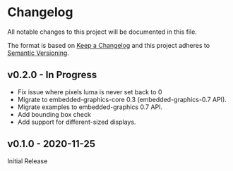 # Changelog

All notable changes to this project will be documented in this file.

The format is based on [Keep a Changelog](http://keepachangelog.com/)
and this project adheres to [Semantic Versioning](http://semver.org/).

## v0.2.0 - In Progress

 - Fix issue where pixels luma is never set back to 0
 - Migrate to embedded-graphics-core 0.3 (embedded-graphics-0.7 API).
 - Migrate examples to embedded-graphics 0.7 API.
 - Add bounding box check
 - Add support for different-sized displays.

## v0.1.0 - 2020-11-25

Initial Release
